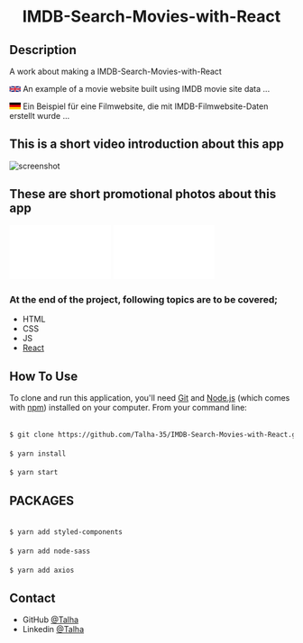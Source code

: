 <h1 align="center">IMDB-Search-Movies-with-React</h1>

## Description

A work about making a IMDB-Search-Movies-with-React

<img src= "overview/eng.png" width =20 >  An example of a movie website built using IMDB movie site data ...

<img src= "overview/de.png" width =20 >   Ein Beispiel für eine Filmwebsite, die mit IMDB-Filmwebsite-Daten erstellt wurde ...

## This is a short video introduction about this app

![screenshot](overview/Screenshot.gif)

## These are short promotional photos about this app

<img src= "overview/image1.png" width =180 > <img src= "overview/image2.png" width =180 >

### At the end of the project, following topics are to be covered;

- HTML
- CSS
- JS
- [React](https://reactjs.org/)


## How To Use

To clone and run this application, you'll need [Git](https://git-scm.com) and [Node.js](https://nodejs.org/en/download/) (which comes with [npm](http://npmjs.com)) installed on your computer. From your command line:

```bash

$ git clone https://github.com/Talha-35/IMDB-Search-Movies-with-React.git

$ yarn install

$ yarn start
```

## PACKAGES

```bash

$ yarn add styled-components

$ yarn add node-sass

$ yarn add axios

```

## Contact

- GitHub [@Talha](https://github.com/Talha-35)
- Linkedin [@Talha](https://www.linkedin.com/in/talha-%C3%BClk%C3%BCmen-4854391b8/)

